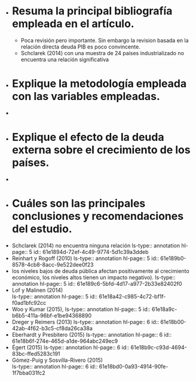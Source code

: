 - # Resuma la principal bibliografía empleada en el artículo.
	- Poca revisión pero importante. Sin embargo la revision basada en la relación directa deuda PIB es poco convincente.
	- Schclarek  (2014) con una muestra de 24 países industrializado no encuentra una relación significativa
- # Explique la metodología empleada con las variables empleadas.
-
- # Explique el efecto de la deuda externa sobre el crecimiento de los países.
-
- # Cuáles son las principales conclusiones y recomendaciones del estudio.
- Schclarek  (2014)   no  encuentra  ninguna  relación
  ls-type:: annotation
  hl-page:: 5
  id:: 61e1894d-72ef-4c49-9774-5d1c39a3ddeb
- Reinhart y Rogoff (2010)
  ls-type:: annotation
  hl-page:: 5
  id:: 61e189b0-8578-4cb8-8acc-9e522dee0f23
- los  niveles  bajos  de  deuda pública  afectan  positivamente  al  crecimiento  económico,  los  niveles  altos  tienen  un  impacto  negativo).
  ls-type:: annotation
  hl-page:: 5
  id:: 61e189c6-5bfd-4d17-a977-2b33e82402f0
- Lof  y  Malinen  (2014)  
  ls-type:: annotation
  hl-page:: 5
  id:: 61e18a42-c985-4c72-bf1f-f0ad1bfc92cc
- Woo y Kumar (2015),
  ls-type:: annotation
  hl-page:: 5
  id:: 61e18a9c-b6b5-411a-96bf-e1be94368890
- Dreger  y  Reimers  (2013) 
  ls-type:: annotation
  hl-page:: 6
  id:: 61e18b00-42ab-4f62-b3c5-cf8da26ca38a
- Eberhardt  y  Presbitero  (2015) 
  ls-type:: annotation
  hl-page:: 6
  id:: 61e18b6f-274e-465d-a1de-964abc249ec9
- Égert  (2015) 
  ls-type:: annotation
  hl-page:: 6
  id:: 61e18b9c-c93d-4694-83bc-ffed5283c191
- Gómez-Puig y Sosvilla-Rivero  (2015)  
  ls-type:: annotation
  hl-page:: 6
  id:: 61e18bd0-0a93-4914-90fe-1f7bba031fc2